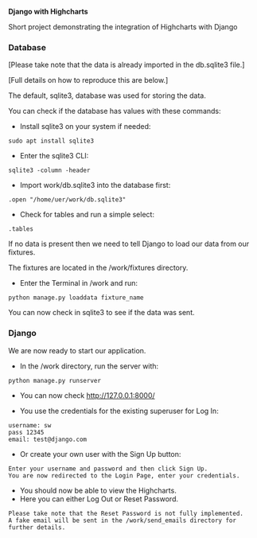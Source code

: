 **Django with Highcharts**

Short project demonstrating the integration of Highcharts with Django

### Database
[Please take note that the data is already imported in the db.sqlite3 file.]

[Full details on how to reproduce this are below.]

The default, sqlite3, database was used for storing the data.

You can check if the database has values with these commands:
* Install sqlite3 on your system if needed:
```sqlite
sudo apt install sqlite3
```
* Enter the sqlite3 CLI:
```sqlite
sqlite3 -column -header
```
* Import work/db.sqlite3 into the database first:
```sqlite
.open "/home/uer/work/db.sqlite3"
```
* Check for tables and run a simple select:
```sqlite
.tables
```

If no data is present then we need to tell Django to load our data from our fixtures.

The fixtures are located in the /work/fixtures directory.
* Enter the Terminal in /work and run:
```django
python manage.py loaddata fixture_name
```

You can now check in sqlite3 to see if the data was sent.

### Django

We are now ready to start our application.

* In the /work directory, run the server with:
```django
python manage.py runserver
```
* You can now check http://127.0.0.1:8000/

* You use the credentials for the existing superuser for Log In:
```django
username: sw
pass 12345
email: test@django.com
```
* Or create your own user with the Sign Up button:
```django
Enter your username and password and then click Sign Up.
You are now redirected to the Login Page, enter your credentials.
```
* You should now be able to view the Highcharts.
* Here you can either Log Out or Reset Password.
```django
Please take note that the Reset Password is not fully implemented.
A fake email will be sent in the /work/send_emails directory for further details.
```